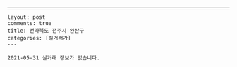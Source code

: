 ---
    layout: post
    comments: true
    title: 전라북도 전주시 완산구
    categories: [실거래가]
    ---

    2021-05-31 실거래 정보가 없습니다.

    